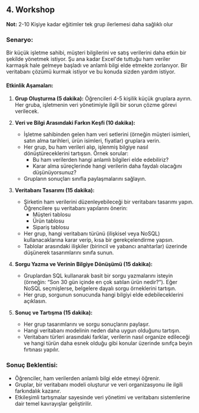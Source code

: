 ## 4. Workshop
**Not:** 2-10 Kişiye kadar eğitimler tek grup ilerlemesi daha sağlıklı olur
### **Senaryo:**

Bir küçük işletme sahibi, müşteri bilgilerini ve satış verilerini daha etkin bir şekilde yönetmek istiyor. Şu ana kadar Excel'de tuttuğu ham veriler karmaşık hale gelmeye başladı ve anlamlı bilgi elde etmekte zorlanıyor. Bir veritabanı çözümü kurmak istiyor ve bu konuda sizden yardım istiyor.

#### **Etkinlik Aşamaları:**

1. **Grup Oluşturma (5 dakika):** Öğrencileri 4-5 kişilik küçük gruplara ayırın. Her gruba, işletmenin veri yönetimiyle ilgili bir sorun çözme görevi verilecek.
    
2. **Veri ve Bilgi Arasındaki Farkın Keşfi (10 dakika):**
    
    - İşletme sahibinden gelen ham veri setlerini (örneğin müşteri isimleri, satın alma tarihleri, ürün isimleri, fiyatlar) gruplara verin.
    - Her grup, bu ham verileri alıp, işlenmiş bilgiye nasıl dönüştüreceklerini tartışsın. Örnek sorular:
        - Bu ham verilerden hangi anlamlı bilgileri elde edebiliriz?
        - Karar alma süreçlerinde hangi verilerin daha faydalı olacağını düşünüyorsunuz?
    - Grupların sonuçları sınıfla paylaşmalarını sağlayın.
3. **Veritabanı Tasarımı (15 dakika):**
    
    - Şirketin ham verilerini düzenleyebileceği bir veritabanı tasarımı yapın. Öğrencilere şu veritabanı yapılarını önerin:
        - Müşteri tablosu
        - Ürün tablosu
        - Sipariş tablosu
    - Her grup, hangi veritabanı türünü (ilişkisel veya NoSQL) kullanacaklarına karar verip, kısa bir gerekçelendirme yapsın.
    - Tablolar arasındaki ilişkiler (birincil ve yabancı anahtarlar) üzerinde düşünerek tasarımlarını sınıfa sunun.
4. **Sorgu Yazma ve Verinin Bilgiye Dönüşümü (15 dakika):**
    
    - Gruplardan SQL kullanarak basit bir sorgu yazmalarını isteyin (örneğin: “Son 30 gün içinde en çok satılan ürün nedir?”). Eğer NoSQL seçmişlerse, belgelere dayalı sorgu örneklerini tartışın.
    - Her grup, sorgunun sonucunda hangi bilgiyi elde edebileceklerini açıklasın.
5. **Sonuç ve Tartışma (15 dakika):**
    
    - Her grup tasarımlarını ve sorgu sonuçlarını paylaşır.
    - Hangi veritabanı modelinin neden daha uygun olduğunu tartışın.
    - Veritabanı türleri arasındaki farklar, verilerin nasıl organize edileceği ve hangi türün daha esnek olduğu gibi konular üzerinde sınıfça beyin fırtınası yapılır.

### **Sonuç Beklentisi:**

- Öğrenciler, ham verilerden anlamlı bilgi elde etmeyi öğrenir.
- Gruplar, bir veritabanı modeli oluşturur ve veri organizasyonu ile ilgili farkındalık kazanır.
- Etkileşimli tartışmalar sayesinde veri yönetimi ve veritabanı sistemlerine dair temel kavrayışlar geliştirilir.